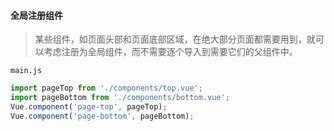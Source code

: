 #### 全局注册组件

> 某些组件，如页面头部和页面底部区域，在绝大部分页面都需要用到，就可以考虑注册为全局组件，而不需要逐个导入到需要它们的父组件中。

 `main.js`

```javascript
import pageTop from './components/top.vue';
import pageBottom from './components/bottom.vue';
Vue.component('page-top', pageTop);
Vue.component('page-bottom', pageBottom);
```


